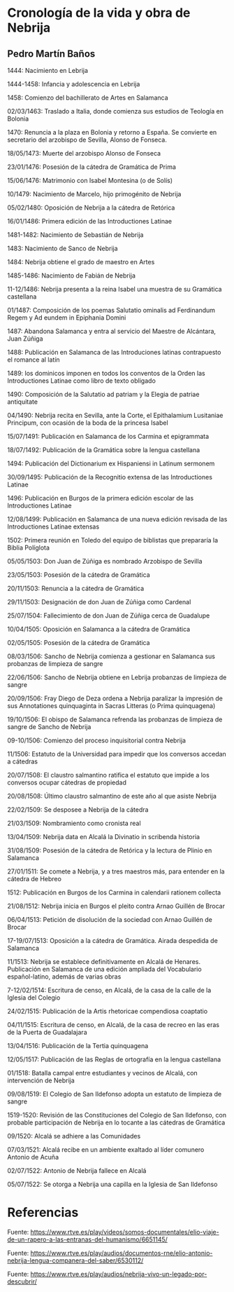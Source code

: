 [comment]: <> (pon las fechas con del formato dd/mm/yyyy )
[comment]: <> (un rango de fechas es separado por un guión)

# Cronología de la vida y obra de Nebrija
## Pedro Martín Baños

1444: Nacimiento en Lebrija

1444-1458: Infancia y adolescencia en Lebrija

1458: Comienzo del bachillerato de Artes en Salamanca

02/03/1463: Traslado a Italia, donde comienza sus estudios de Teología en Bolonia 

1470: Renuncia a la plaza en Bolonia y retorno a España. Se convierte en secretario del arzobispo de Sevilla, Alonso de Fonseca.

18/05/1473: Muerte del arzobispo Alonso de Fonseca

23/01/1476: Posesión de la cátedra de Gramática de Prima 

15/06/1476: Matrimonio con Isabel Montesina (o de Solís) 

10/1479: Nacimiento de Marcelo, hijo primogénito de Nebrija

05/02/1480:  Oposición de Nebrija a la cátedra de Retórica 

16/01/1486: Primera edición de las Introductiones Latinae 

1481-1482: Nacimiento de Sebastián de Nebrija

1483: Nacimiento de Sanco de Nebrija

1484: Nebrija obtiene el grado de maestro en Artes 

1485-1486: Nacimiento de Fabián de Nebrija

11-12/1486: Nebrija presenta a la reina Isabel una muestra de su Gramática castellana 

01/1487: Composición de los poemas Salutatio ominalis ad Ferdinandum Regem y Ad 
eundem in Epiphania Domini 

1487: Abandona Salamanca y entra al servicio del Maestre de Alcántara, Juan Zúñiga

1488: Publicación en Salamanca de las Introduciones latinas contrapuesto el romance al 
latín 

1489: los dominicos imponen en todos los conventos de la Orden las Introductiones Latinae como libro de texto obligado 

1490: Composición de la Salutatio ad patriam y la Elegia de patriae antiquitate 

04/1490: Nebrija recita en Sevilla, ante la Corte, el Epithalamium Lusitaniae Principum, con 
ocasión de la boda de la princesa Isabel

15/07/1491: Publicación en Salamanca de los Carmina et epigrammata

18/07/1492: Publicación de la Gramática sobre la lengua castellana 

1494: Publicación del Dictionarium ex Hispaniensi in Latinum sermonem

30/09/1495: Publicación de la Recognitio extensa de las Introductiones Latinae

1496: Publicación en Burgos de la primera edición escolar de las Introductiones Latinae 

12/08/1499: Publicación en Salamanca de una nueva edición revisada de las 
Introductiones Latinae extensas

1502: Primera reunión en Toledo del equipo de biblistas que prepararía la Biblia Políglota 

05/05/1503: Don Juan de Zúñiga es nombrado Arzobispo de Sevilla 

23/05/1503: Posesión de la cátedra de Gramática 

20/11/1503: Renuncia a la cátedra de Gramática 

29/11/1503: Designación de don Juan de Zúñiga como Cardenal

25/07/1504: Fallecimiento de don Juan de Zúñiga cerca de Guadalupe

10/04/1505: Oposición en Salamanca a la cátedra de Gramática

02/05/1505: Posesión de la cátedra de Gramática

08/03/1506: Sancho de Nebrija comienza a gestionar en Salamanca sus probanzas de 
limpieza de sangre

22/06/1506: Sancho de Nebrija obtiene en Lebrija probanzas de limpieza de sangre 

20/09/1506: Fray Diego de Deza ordena a Nebrija paralizar la impresión de sus 
Annotationes quinquaginta in Sacras Litteras (o Prima quinquagena)

19/10/1506: El obispo de Salamanca refrenda las probanzas de limpieza de sangre de 
Sancho de Nebrija 

09-10/1506: Comienzo del proceso inquisitorial contra Nebrija

11/1506: Estatuto de la Universidad para impedir que los conversos accedan a cátedras

20/07/1508: El claustro salmantino ratifica el estatuto que impide a los conversos ocupar cátedras de propiedad

20/08/1508: Último claustro salmantino de este año al que asiste Nebrija

22/02/1509: Se desposee a Nebrija de la cátedra 

21/03/1509: Nombramiento como cronista real

13/04/1509: Nebrija data en Alcalá la Divinatio in scribenda historia 

31/08/1509: Posesión de la cátedra de Retórica y la lectura de Plinio en Salamanca

27/01/1511: Se comete a Nebrija, y a tres maestros más, para entender en la cátedra de Hebreo 

1512: Publicación en Burgos de los Carmina in calendarii rationem collecta

21/08/1512: Nebrija inicia en Burgos el pleito contra Arnao Guillén de Brocar

06/04/1513: Petición de disolución de la sociedad con Arnao Guillén de Brocar

17-19/07/1513: Oposición a la cátedra de Gramática. Airada despedida de Salamanca

11/1513: Nebrija se establece definitivamente en Alcalá de Henares. Publicación en Salamanca de una edición ampliada del Vocabulario español-latino, además de varias obras

7-12/02/1514: Escritura de censo, en Alcalá, de la casa de la calle de la Iglesia del Colegio

24/02/1515: Publicación de la Artis rhetoricae compendiosa coaptatio

04/11/1515: Escritura de censo, en Alcalá, de la casa de recreo en las eras de la Puerta de Guadalajara

13/04/1516: Publicación de la Tertia quinquagena

12/05/1517: Publicación de las Reglas de ortografía en la lengua castellana

01/1518: Batalla campal entre estudiantes y vecinos de Alcalá, con intervención de Nebrija

09/08/1519: El Colegio de San Ildefonso adopta un estatuto de limpieza de sangre

1519-1520: Revisión de las Constituciones del Colegio de San Ildefonso, con probable participación de Nebrija en lo tocante a las cátedras de Gramática

09/1520: Alcalá se adhiere a las Comunidades

07/03/1521: Alcalá recibe en un ambiente exaltado al líder comunero Antonio de Acuña

02/07/1522: Antonio de Nebrija fallece en Alcalá

05/07/1522: Se otorga a Nebrija una capilla en la Iglesia de San Ildefonso

# Referencias

Fuente: https://www.rtve.es/play/videos/somos-documentales/elio-viaje-de-un-rapero-a-las-entranas-del-humanismo/6651145/

Fuente: https://www.rtve.es/play/audios/documentos-rne/elio-antonio-nebrija-lengua-companera-del-saber/6530112/

Fuente: https://www.rtve.es/play/audios/nebrija-vivo-un-legado-por-descubrir/



